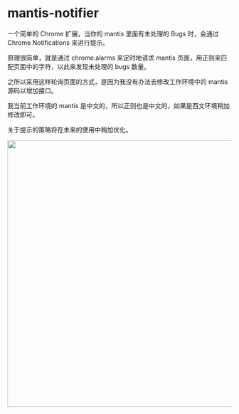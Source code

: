 # mantis-notifier

一个简单的 Chrome 扩展，当你的 mantis 里面有未处理的 Bugs 时，会通过 Chrome Notifications 来进行提示。

原理很简单，就是通过 chrome.alarms 来定时地请求 mantis 页面，用正则来匹配页面中的字符，以此来发现未处理的 bugs 数量。

之所以采用这样轮询页面的方式，是因为我没有办法去修改工作环境中的 mantis 源码以增加接口。

我当前工作环境的 mantis 是中文的，所以正则也是中文的，如果是西文环境稍加修改即可。

关于提示的策略将在未来的使用中稍加优化。

<img src="http://og9g58alt.bkt.clouddn.com/1111.png" width="600">
